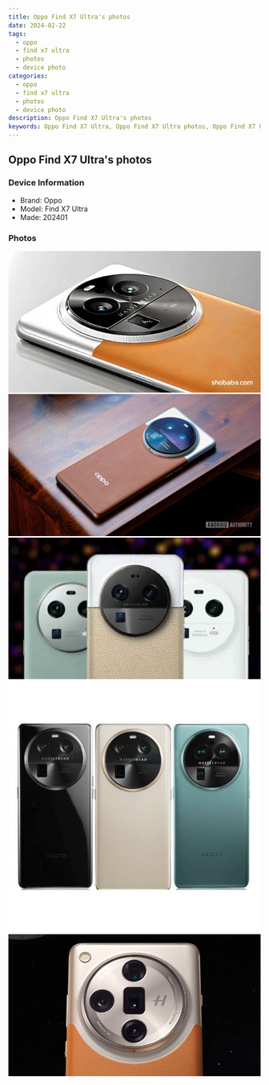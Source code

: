 ```yaml
---
title: Oppo Find X7 Ultra's photos
date: 2024-02-22
tags: 
  - oppo
  - find x7 ultra
  - photos
  - device photo
categories: 
  - oppo
  - find x7 ultra
  - photos
  - device photo
description: Oppo Find X7 Ultra's photos
keywords: Oppo Find X7 Ultra, Oppo Find X7 Ultra photos, Oppo Find X7 Ultra device photo
---
```


## Oppo Find X7 Ultra's photos

### Device Information

- Brand: Oppo
- Model: Find X7 Ultra
- Made: 202401

### Photos

![/images/best-assets/devices/oppo/oppo-find-x7-ultra/1.jpg](/images/best-assets/devices/oppo/oppo-find-x7-ultra/1.jpg)
![/images/best-assets/devices/oppo/oppo-find-x7-ultra/2.jpg](/images/best-assets/devices/oppo/oppo-find-x7-ultra/2.jpg)
![/images/best-assets/devices/oppo/oppo-find-x7-ultra/3.jpg](/images/best-assets/devices/oppo/oppo-find-x7-ultra/3.jpg)
![/images/best-assets/devices/oppo/oppo-find-x7-ultra/4.jpg](/images/best-assets/devices/oppo/oppo-find-x7-ultra/4.jpg)
![/images/best-assets/devices/oppo/oppo-find-x7-ultra/5.jpg](/images/best-assets/devices/oppo/oppo-find-x7-ultra/5.jpg)
